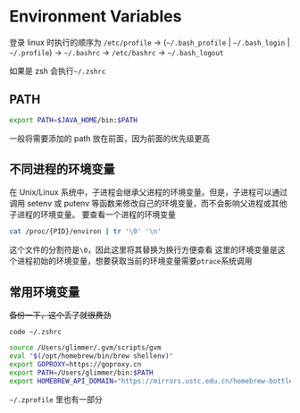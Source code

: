 # Environment Variables

登录 linux 时执行的顺序为
`/etc/profile` -> (`~/.bash_profile` | `~/.bash_login` | `~/.profile`) -> `~/.bashrc` -> `/etc/bashrc` -> `~/.bash_logout`

如果是 zsh 会执行`~/.zshrc`

## PATH

```bash
export PATH=$JAVA_HOME/bin:$PATH
```

一般将需要添加的 path 放在前面，因为前面的优先级更高

## 不同进程的环境变量

在 Unix/Linux 系统中，子进程会继承父进程的环境变量。但是，子进程可以通过调用 setenv 或 putenv 等函数来修改自己的环境变量，而不会影响父进程或其他子进程的环境变量。
要查看一个进程的环境变量

```bash
cat /proc/{PID}/environ | tr '\0' '\n'
```

这个文件的分割符是`\0`，因此这里将其替换为换行方便查看
这里的环境变量是这个进程初始的环境变量，想要获取当前的环境变量需要`ptrace`系统调用

## 常用环境变量

~~备份一下，这个丢了就很费劲~~

`code ~/.zshrc`

```bash
source /Users/glimmer/.gvm/scripts/gvm
eval "$(/opt/homebrew/bin/brew shellenv)"
export GOPROXY=https://goproxy.cn
export PATH=/Users/glimmer/bin:$PATH
export HOMEBREW_API_DOMAIN="https://mirrors.ustc.edu.cn/homebrew-bottles/api"
```

`~/.zprofile` 里也有一部分

